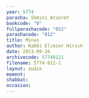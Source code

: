 ```yaml
---
year: 5774
parasha: Shmini Atzeret
bookcode: "0"
fullparashacode: "012"
parashacode: "012"
title: Minus
author: Rabbi Eliezer Hirsch
date: 2013-09-26
archivecode: 57740121
filename: 5774-012-1
layout: audio
moment: 
shabbat: 
occasion: 
---
```

